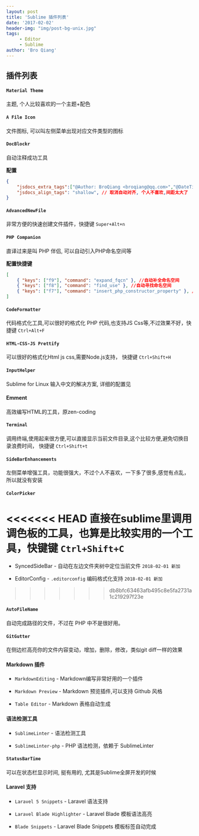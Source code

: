 ```yaml
---
layout: post
title: 'Sublime 插件列表'
date: '2017-02-02'
header-img: "img/post-bg-unix.jpg"
tags:
     - Editor
     - Sublime
author: 'Bro Qiang'
---
```


## 插件列表

#### `Material Theme`

主题, 个人比较喜欢的一个主题+配色

#### `A File Icon`

文件图标, 可以叫左侧菜单出现对应文件类型的图标

#### `DocBlockr`

自动注释成功工具

**配置**

```json
{
    "jsdocs_extra_tags":["@Author: BroQiang <broqiang@qq.com>","@DateTime {{datetime}}"], // 自定义的内容
    "jsdocs_align_tags": "shallow", // 取消自动对齐, 个人不喜欢,间距太大了
}
```

####  `AdvancedNewFile`

非常方便的快速创建文件插件，快捷键 `Super+Alt+n`

#### `PHP Companion`

直译过来是叫 PHP 伴侣, 可以自动引入PHP命名空间等

**配置快捷键**

```json
[
    { "keys": ["f9"], "command": "expand_fqcn" }, //自动补全命名空间
    { "keys": ["f8"], "command": "find_use" }, //自动寻找命名空间
    { "keys": ["f7"], "command": "insert_php_constructor_property" }, //自动生产构造函数
]
```

#### `CodeFormatter`

代码格式化工具,可以很好的格式化 PHP 代码,也支持JS Css等,不过效果不好，快捷键 `Ctrl+Alt+F`

#### `HTML-CSS-JS Prettify`

可以很好的格式化Html js css,需要Node.js支持， 快捷键 `Ctrl+Shift+H`

#### `InputHelper`

Sublime for Linux 输入中文的解决方案, 详细的配置见

#### Emment

高效编写HTML的工具，原zen-coding

#### `Terminal`

调用终端,使用起来很方便,可以直接显示当前文件目录,这个比较方便,避免切换目录浪费时间， 快捷键 `Ctrl+Shift+t`

#### `SideBarEnhancements`

左侧菜单增强工具，功能很强大，不过个人不喜欢，一下多了很多,感觉有点乱，所以就没有安装

#### `ColorPicker`

<<<<<<< HEAD
直接在sublime里调用调色板的工具，也算是比较实用的一个工具，快键键 `Ctrl+Shift+C`
=======
- SyncedSideBar - 自动在左边文件夹树中定位当前文件 `2018-02-01 新加`

- EditorConfig -  `.editorconfig` 编码格式化支持 `2018-02-01 新加`

>>>>>>> db8bfc63463afb495c8e5fa2731a1c219297f23e

#### `AutoFileName`

自动完成路径的文件，不过在 PHP 中不是很好用。

#### `GitGutter`

在侧边栏高亮你的文件内容变动，增加，删除，修改，类似git diff一样的效果

#### Markdown 插件

- `MarkdownEditing` - Markdown编写非常好用的一个插件

- `Markdown Preview` - Markdown 预览插件,可以支持 Github 风格

- `Table Editor` - Markdown 表格自动生成

#### 语法检测工具

- `SublimeLinter` - 语法检测工具

- `SublimeLinter-php` - PHP 语法检测，依赖于 SublimeLinter

#### `StatusBarTime`

可以在状态栏显示时间, 挺有用的, 尤其是Sublime全屏开发的时候

#### Laravel 支持

- `Laravel 5 Snippets` - Laravel 语法支持

- `Laravel Blade Highlighter` - Laravel Blade 模板语法高亮

- `Blade Snippets` - Laravel Blade Snippets 模板标签自动完成
